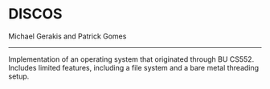# DISCOS
Michael Gerakis and Patrick Gomes
***

Implementation of an operating system that originated through BU CS552. Includes
limited features, including a file system and a bare metal threading setup.

